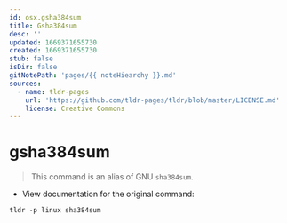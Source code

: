 ```yaml
---
id: osx.gsha384sum
title: Gsha384sum
desc: ''
updated: 1669371655730
created: 1669371655730
stub: false
isDir: false
gitNotePath: 'pages/{{ noteHiearchy }}.md'
sources:
  - name: tldr-pages
    url: 'https://github.com/tldr-pages/tldr/blob/master/LICENSE.md'
    license: Creative Commons
---
```

# gsha384sum

> This command is an alias of GNU `sha384sum`.

- View documentation for the original command:

`tldr -p linux sha384sum`

